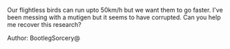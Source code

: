 Our flightless birds can run upto 50km/h but we want them to go faster. I've been messing with a mutigen but it seems to have corrupted. Can you help me recover this research?

Author: BootlegSorcery@
